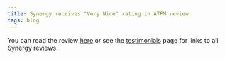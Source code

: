 ```yaml
---
title: Synergy receives "Very Nice" rating in ATPM review
tags: blog
---
```


You can read the review [here](http://www.atpm.com/12.12/synergy.shtml) or see the [testimonials](http://typechecked.net/a/products/synergy-classic/testimonials/) page for links to all Synergy reviews.
